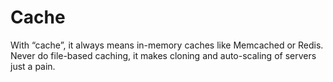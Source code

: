 # Cache

With “cache”, it always means in-memory caches like Memcached or Redis. Never do file-based caching, it makes cloning and auto-scaling of servers just a pain. 
